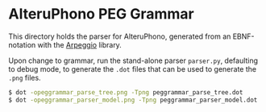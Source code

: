 AlteruPhono PEG Grammar
=======================

This directory holds the parser for AlteruPhono, generated from an
EBNF-notation with the [Arpeggio](https://textx.github.io/Arpeggio) library.

Upon change to grammar, run the stand-alone parser `parser.py`, defaulting
to debug mode, to generate the `.dot` files that can be used to generate
the `.png` files.

```bash
$ dot -opeggrammar_parse_tree.png -Tpng peggrammar_parse_tree.dot
$ dot -opeggrammar_parser_model.png -Tpng peggrammar_parser_model.dot
```
